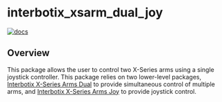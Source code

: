 # interbotix_xsarm_dual_joy

[![docs](https://docs.trossenrobotics.com/docs_button.svg)](https://docs.trossenrobotics.com/interbotix_xsarms_docs/ros1_packages/dual_arm_joystick_control.html)

## Overview

This package allows the user to control two X-Series arms using a single joystick controller.
This package relies on two lower-level packages, [Interbotix X-Series Arms Dual](https://github.com/Interbotix/interbotix_ros_manipulators/tree/main/interbotix_ros_xsarms/examples/interbotix_xsarm_dual) to provide simultaneous control of multiple arms, and [Interbotix X-Series Arms Joy](https://github.com/Interbotix/interbotix_ros_manipulators/tree/main/interbotix_ros_xsarms/examples/interbotix_xsarm_joy) to provide joystick control.
